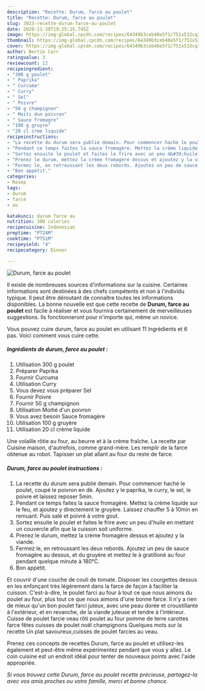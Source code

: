 ```yaml
---
description: "Recette: Durum, farce au poulet"
title: "Recette: Durum, farce au poulet"
slug: 3923-recette-durum-farce-au-poulet
date: 2020-11-30T19:25:15.745Z
image: https://img-global.cpcdn.com/recipes/64349b3ceb48e5f1/751x532cq70/durum-farce-au-poulet-photo-principale-de-la-recette.jpg
thumbnail: https://img-global.cpcdn.com/recipes/64349b3ceb48e5f1/751x532cq70/durum-farce-au-poulet-photo-principale-de-la-recette.jpg
cover: https://img-global.cpcdn.com/recipes/64349b3ceb48e5f1/751x532cq70/durum-farce-au-poulet-photo-principale-de-la-recette.jpg
author: Bertie Carr
ratingvalue: 3
reviewcount: 12
recipeingredient:
- "300 g poulet"
- " Paprika"
- " Curcuma"
- " Curry"
- " Sel"
- " Poivre"
- "50 g champignon"
- " Moiti dun poivron"
- " Sauce fromagre"
- "100 g gruyre"
- "20 cl crme liquide"
recipeinstructions:
- "La recette du durum sera publié demain. Pour commencer haché le poulet, coupé le poivron en dè. Ajoutez y le paprika, le curry, le sel, le poivre et laissez reposer 5min."
- "Pendant ce temps faites la sauce fromagère. Mettez la crème liquide sur le feu, et ajoutez y directement le gruyère. Laissez chauffer 5 à 10min en remuant. Puis salé et poivré à votre gout."
- "Sortez ensuite le poulet et faites le frire avec un peu d&#39;huile en mettant un couvercle afin que la cuisson soit uniforme."
- "Prenez le durum, mettez la crème fromagère dessus et ajoutez y la viande."
- "Fermez le, en retroussant les deux rebords. Ajoutez un peu de sauce fromagère au dessus, et du gruyère et mettez le à gratilloné au four pendant quelque minute à 180°C."
- "Bon appétit."
categories:
- Resep
tags:
- durum
- farce
- au

katakunci: durum farce au 
nutrition: 300 calories
recipecuisine: Indonesian
preptime: "PT24M"
cooktime: "PT51M"
recipeyield: "4"
recipecategory: Dinner

---
```



![Durum, farce au poulet](https://img-global.cpcdn.com/recipes/64349b3ceb48e5f1/751x532cq70/durum-farce-au-poulet-photo-principale-de-la-recette.jpg)

Il existe de nombreuses sources d'informations sur la cuisine. Certaines informations sont destinées à des chefs compétents et non à l'individu typique. Il peut être déroutant de connaître toutes les informations disponibles. La bonne nouvelle est que cette recette de <strong> Durum, farce au poulet </strong> est facile à réaliser et vous fournira certainement de merveilleuses suggestions. Ils fonctionneront pour n'importe qui, même un novice.

<!--inarticleads1-->

Vous pouvez cuire durum, farce au poulet en utilisant 11 Ingrédients et 6 pas. Voici comment vous cuire cette.

##### Ingrédients de durum, farce au poulet :

1. Utilisation 300 g poulet
1. Préparer  Paprika
1. Fournir  Curcuma
1. Utilisation  Curry
1. Vous devez vous préparer  Sel
1. Fournir  Poivre
1. Fournir 50 g champignon
1. Utilisation  Moitié d&#39;un poivron
1. Vous avez besoin  Sauce fromagère
1. Utilisation 100 g gruyère
1. Utilisation 20 cl crème liquide


Une volaille rôtie au four, au beurre et à la crème fraîche. La recette par Cuisine maison, d&#39;autrefois, comme grand-mère. Les remplir de la farce obtenue au robot. Tapisser un plat allant au four du reste de farce. 

<!--inarticleads2-->

##### Durum, farce au poulet instructions :

1. La recette du durum sera publié demain. Pour commencer haché le poulet, coupé le poivron en dè. Ajoutez y le paprika, le curry, le sel, le poivre et laissez reposer 5min.
1. Pendant ce temps faites la sauce fromagère. Mettez la crème liquide sur le feu, et ajoutez y directement le gruyère. Laissez chauffer 5 à 10min en remuant. Puis salé et poivré à votre gout.
1. Sortez ensuite le poulet et faites le frire avec un peu d&#39;huile en mettant un couvercle afin que la cuisson soit uniforme.
1. Prenez le durum, mettez la crème fromagère dessus et ajoutez y la viande.
1. Fermez le, en retroussant les deux rebords. Ajoutez un peu de sauce fromagère au dessus, et du gruyère et mettez le à gratilloné au four pendant quelque minute à 180°C.
1. Bon appétit.


Et couvrir d&#39;une couche de couli de tomate. Disposer les courgettes dessus en les enfonçant très légèrement dans la farce de façon à faciliter la cuisson. C&#39;est-à-dire, le poulet farci au four à tout ce que nous aimons du poulet au four, plus tout ce que nous aimons d&#39;une bonne farce. Il n&#39;y a rien de mieux qu&#39;un bon poulet farci juteux, avec une peau dorée et croustillante à l&#39;extérieur, et en revanche, de la viande juteuse et tendre à l&#39;intérieur. Cuisse de poulet farcie veau rôti poulet au four pomme de terre carottes farce fêtes cuisses de poulet noël champignons Quelques mots sur la recette Un plat savoureux,cuisses de poulet farcies au veau. 

<!--inarticleads1-->

<p>
Prenez ces concepts de recettes Durum, farce au poulet et utilisez-les également et peut-être même expérimentez pendant que vous y allez. Le coin cuisine est un endroit idéal pour tenter de nouveaux points avec l'aide appropriée.
</p>

<p>
<i>Si vous trouvez cette Durum, farce au poulet recette précieuse, partagez-la avec vos amis proches ou votre famille, merci et bonne chance.</i>
</p>
